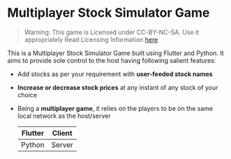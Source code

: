 # Multiplayer Stock Simulator Game

> Warning: This game is Licensed under CC-BY-NC-SA. Use it appropriately
> Read Licensing Information [here]()

This is a Multiplayer Stock Simulator Game built using Flutter and Python. It aims to provide sole control to the host having following salient features:
* Add stocks as per your requirement with **user-feeded stock names**
* **Increase or decrease stock prices** at any instant of any stock of your choice
* Being a **multiplayer game**, it relies on the players to be on the same local network as the host/server

    | Flutter | Client |
    |---------|--------|
    | Python | Server |

